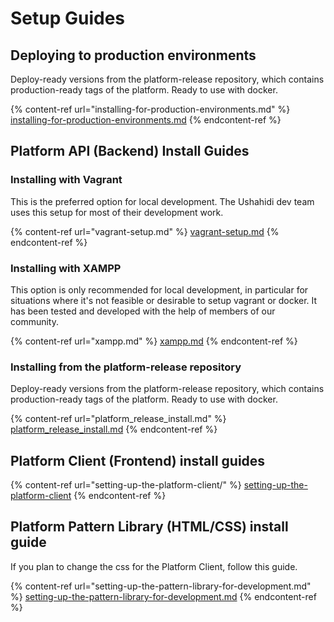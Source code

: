 # Setup Guides

## Deploying to production environments

Deploy-ready versions from the platform-release repository, which contains production-ready tags of the platform. Ready to use with docker.

{% content-ref url="installing-for-production-environments.md" %}
[installing-for-production-environments.md](installing-for-production-environments.md)
{% endcontent-ref %}

## Platform API (Backend) Install Guides

### Installing with Vagrant

This is the preferred option for local development. The Ushahidi dev team uses this setup for most of their development work.

{% content-ref url="vagrant-setup.md" %}
[vagrant-setup.md](vagrant-setup.md)
{% endcontent-ref %}

### Installing with XAMPP

This option is only recommended for local development, in particular for situations where it's not feasible or desirable to setup vagrant or docker. It has been tested and developed with the help of members of our community.

{% content-ref url="xampp.md" %}
[xampp.md](xampp.md)
{% endcontent-ref %}

### Installing from the platform-release repository

Deploy-ready versions from the platform-release repository, which contains production-ready tags of the platform. Ready to use with docker.

{% content-ref url="platform_release_install.md" %}
[platform\_release\_install.md](platform\_release\_install.md)
{% endcontent-ref %}

## Platform Client (Frontend) install guides

{% content-ref url="setting-up-the-platform-client/" %}
[setting-up-the-platform-client](setting-up-the-platform-client/)
{% endcontent-ref %}

## Platform Pattern Library (HTML/CSS) install guide

If you plan to change the css for the Platform Client, follow this guide.

{% content-ref url="setting-up-the-pattern-library-for-development.md" %}
[setting-up-the-pattern-library-for-development.md](setting-up-the-pattern-library-for-development.md)
{% endcontent-ref %}
